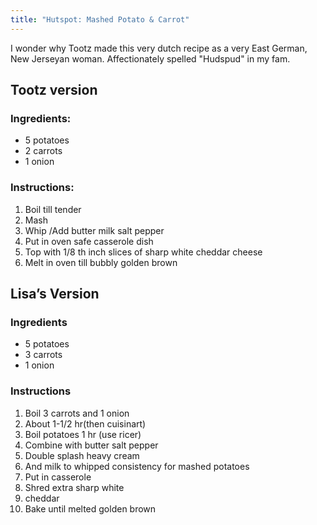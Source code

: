 ```yaml
---
title: "Hutspot: Mashed Potato & Carrot"
---
```


I wonder why Tootz made this very dutch recipe as a very East German, New Jerseyan woman. Affectionately spelled "Hudspud" in my fam. 

 
## Tootz version

### Ingredients:
* 5 potatoes 
* 2 carrots
* 1 onion

### Instructions:
1. Boil till tender 
2. Mash
3. Whip /Add butter milk salt pepper
4. Put in oven safe casserole dish
5. Top with 1/8 th inch slices of sharp white cheddar cheese 
6. Melt in oven till bubbly golden brown

## Lisa’s Version 

###  Ingredients 
* 5 potatoes
* 3 carrots
* 1 onion

### Instructions
1. Boil 3 carrots and 1 onion 
2. About 1-1/2 hr(then cuisinart)
3. Boil potatoes 1 hr (use ricer)
4. Combine with butter salt pepper 
5. Double splash heavy cream
6. And milk to whipped consistency for mashed potatoes 
7. Put in casserole 
8. Shred extra sharp white 
9. cheddar 
10. Bake until melted golden brown
